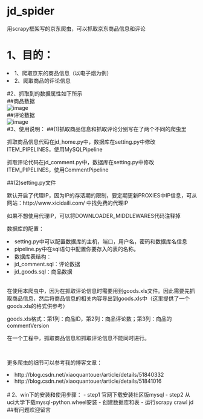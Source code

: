 # jd_spider

用scrapy框架写的京东爬虫，可以抓取京东商品信息和评论

# 1、目的：
<li>1、爬取京东的商品信息（以电子烟为例）</li>
<li>2、爬取商品的评论信息</li>

#2、抓取到的数据属性如下所示
<br>
##商品数据
<br>
![image](http://img.blog.csdn.net/20160706175045922)
<br>
##评论数据
<br>
![image](http://img.blog.csdn.net/20160706174754513)
<br>
#3、使用说明：
##(1)抓取商品信息和抓取评论分别写在了两个不同的爬虫里

<p>抓取商品信息代码在jd_home.py中，数据库在setting.py中修改ITEM_PIPELINES，使用MySQLPipeline</p>
<p>抓取评论代码在jd_comment.py中，数据库在setting.py中修改ITEM_PIPELINES，使用CommentPipeline</p>

##(2)setting.py文件
<p>默认开启了代理IP，因为IP的存活期的限制，要定期更新PROXIES中IP信息，可从网站：http://www.xicidaili.com/ 中找免费的代理IP</p>

<p>如果不想使用代理IP，可以将DOWNLOADER_MIDDLEWARES代码注释掉</p>

<p>数据库的配置：<p>
<li>setting.py中可以配置数据库的主机，端口，用户名，密码和数据库名信息</li>
<li>pipeline.py中在sql语句中配置你要存入的表的名称。</li>
<li>数据库表结构：</li>
<li>jd_comment.sql：评论数据</li>   
<li>jd_goods.sql：商品数据</li>

<br>
<p>在使用本爬虫中，因为在抓取评论信息时需要用到goods.xls文件。因此需要先抓取商品信息，然后将商品信息的相关内容导出到goods.xls中（这里提供了一个goods.xls的格式供参考）</p>
<p>goods.xls格式：第1列：商品ID，第2列：商品评论数；第3列：商品的commentVersion</p>
<p>在一个工程中，抓取商品信息和抓取评论信息不能同时进行。</p>
<br>
<p>更多爬虫的细节可以参考我的博客文章：</p>
<li>http://blog.csdn.net/xiaoquantouer/article/details/51840332</li>

<li>http://blog.csdn.net/xiaoquantouer/article/details/51841016</li>

<br>
# 2、win下的安装和使用步骤：    
- step1 官网下载安装社区版mysql   
- step2 从uci大学下载mysql-python.wheel安装 
- 创建数据库和表 
- 运行scrapy crawl jd
##有问题欢迎留言


